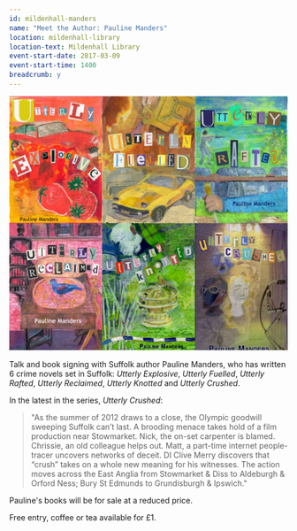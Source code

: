 ```yaml
---
id: mildenhall-manders
name: "Meet the Author: Pauline Manders"
location: mildenhall-library
location-text: Mildenhall Library
event-start-date: 2017-03-09
event-start-time: 1400
breadcrumb: y
---
```


![Pauline Manders books](/images/featured/featured-manders-books.jpg)

Talk and book signing with Suffolk author Pauline Manders, who has written 6 crime novels set in Suffolk: <cite>Utterly Explosive</cite>, <cite>Utterly Fuelled</cite>, <cite>Utterly Rafted</cite>, <cite>Utterly Reclaimed</cite>, <cite>Utterly Knotted</cite> and <cite>Utterly Crushed</cite>.

In the latest in the series, <cite>Utterly Crushed</cite>:

> "As the summer of 2012 draws to a close, the Olympic goodwill sweeping Suffolk can’t last. A brooding menace takes hold of a film production near Stowmarket. Nick, the on-set carpenter is blamed. Chrissie, an old colleague helps out. Matt, a part-time internet people-tracer uncovers networks of deceit. DI Clive Merry discovers that “crush” takes on a whole new meaning for his witnesses. The action moves across the East Anglia from Stowmarket & Diss to Aldeburgh & Orford Ness; Bury St Edmunds to Grundisburgh & Ipswich."

Pauline's books will be for sale at a reduced price.

Free entry, coffee or tea available for £1.
